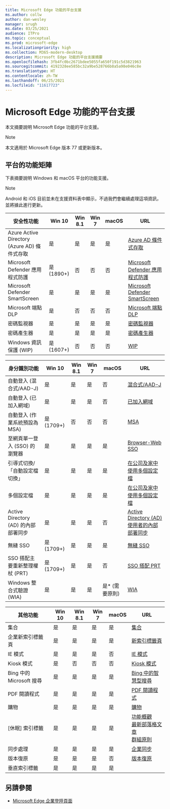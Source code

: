 ```yaml
---
title: Microsoft Edge 功能的平台支援
ms.author: collw
author: dan-wesley
manager: srugh
ms.date: 03/25/2021
audience: ITPro
ms.topic: conceptual
ms.prod: microsoft-edge
ms.localizationpriority: high
ms.collection: M365-modern-desktop
description: Microsoft Edge 功能的平台支援摘要
ms.openlocfilehash: 3fb4fc0bc2671bdee5055fa650f191c5d3821963
ms.sourcegitcommit: 4192328ee585bc32a9be528766b8a5a98e046c8e
ms.translationtype: HT
ms.contentlocale: zh-TW
ms.lasthandoff: 06/25/2021
ms.locfileid: "11617723"
---
```

# <a name="platform-support-for-microsoft-edge-features"></a>Microsoft Edge 功能的平台支援

本文摘要說明 Microsoft Edge 功能的平台支援。

> [!NOTE]
> 本文適用於 Microsoft Edge 版本 77 或更新版本。

## <a name="feature-matrix-for-platforms"></a>平台的功能矩陣

下表摘要說明 Windows 和 macOS 平台的功能支援。

> [!NOTE]
> Android 和 iOS 目前並未在支援資料表中顯示，不過我們會繼續處理這項資訊，並將據此進行更新。

| 安全性功能 |Win 10|Win 8.1|Win 7|macOS|URL|
|--------|-------|--------|-----|-------|---|
|Azure Active Directory (Azure AD) 條件式存取|是|是|是|是|[Azure AD 條件式存取](/deployedge/ms-edge-security-conditional-access#accessing-conditional-access-protected-resources-in-microsoft-edge)|
|Microsoft Defender 應用程式防護|是 (1890+) |否|否|否|[Microsoft Defender 應用程式防護](/deployedge/microsoft-edge-security-windows-defender-application-guard) |
|Microsoft Defender SmartScreen|是|是|是|是|[Microsoft Defender SmartScreen](/deployedge/microsoft-edge-security-smartscreen) |
|Microsoft 端點 DLP|是|否|否|否|[Microsoft 端點 DLP](/deployedge/microsoft-edge-security-dlp#microsoft-endpoint-data-loss-prevention-endpoint-dlp)|
|密碼監視器|是|是|是|是|[密碼監視器](https://blogs.windows.com/msedgedev/2021/01/21/edge-88-privacy/)|
|密碼產生器|是|是|是|是|[密碼產生器](https://blogs.windows.com/msedgedev/2021/01/21/edge-88-privacy/)|
|Windows 資訊保護 (WIP)|是 (1607+) |否|否|否|[WIP](/deployedge/microsoft-edge-security-windows-information-protection#system-requirements)|

|身分識別功能| Win 10 | Win 8.1 | Win 7 | macOS | URL |
|--|--|--|--|--|--|
|自動登入 (混合式/AAD-J)|是|是|是|否|[混合式/AAD-J](/deployedge/microsoft-edge-security-identity#automatic-sign-in)|
|自動登入 (已加入網域) |是|是|是|否|[已加入網域](/deployedge/microsoft-edge-security-identity#automatic-sign-in)|
|自動登入 (作業系統預設為 MSA) |是 (1709+) |否|否|否|[MSA](/deployedge/microsoft-edge-security-identity#automatic-sign-in)|
|至網頁單一登入 (SSO) 的瀏覽器|是|是|是|是|[Browser-Web SSO](https://www.microsoft.com/microsoft-365/roadmap?featureid=66332)|
|引導式切換/「自動設定檔切換」|是|是|是|是|[在公司及家中使用多個設定檔](https://blogs.windows.com/msedgedev/2020/04/30/automatic-profile-switching/) |
|多個設定檔|是|是|是|是|[在公司及家中使用多個設定檔](https://blogs.windows.com/msedgedev/2020/04/30/automatic-profile-switching/) |
|Active Directory (AD) 的內部部署同步 |是|是|是|否|[Active Directory (AD) 使用者的內部部署同步](/deployedge/microsoft-edge-on-premises-sync) |
|無縫 SSO|是 (1709+) |是|是|是|[無縫 SSO](/deployedge/microsoft-edge-security-identity#seamless-sso)|
|SSO 搭配主要重新整理權杖 (PRT)|是 (1709+) |是|是|否|[SSO 搭配 PRT](/deployedge/microsoft-edge-security-identity#sso-with-primary-refresh-token-prt)|
|Windows 整合式驗證 (WIA)|是|是|是|是* (需要原則) |[WIA](/deployedge/microsoft-edge-security-identity#windows-integrated-authentication-wia)|

|其他功能|Win 10|Win 8.1|Win 7|macOS|URL|
|--------|-------|--------|-----|-------|---|
|集合|是|是|是|是|[集合](https://blogs.windows.com/msedgedev/2019/12/09/improvements-collections-sync-microsoft-edge/) |
|企業新索引標籤頁|是|是|是|是|[新索引標籤頁](https://blogs.windows.com/msedgedev/2020/10/29/enterprise-new-tab-page-my-feed/) |
|IE 模式|是|是|是|否|[IE 模式](/deployedge/edge-ie-mode#prerequisites)|
|Kiosk 模式|是|否|否|否|[Kiosk 模式](/deployedge/microsoft-edge-configure-kiosk-mode)|
|Bing 中的 Microsoft 搜尋|是|是|是|是|[Bing 中的智慧型搜尋](https://www.microsoft.com/edge/business/intelligent-search-with-bing) |
|PDF 閱讀程式|是|是|是|是|[PDF 閱讀程式](/deployedge/microsoft-edge-pdf) |
|購物|是|是|是|是|[購物](https://techcommunity.microsoft.com/t5/articles/introducing-shopping-with-microsoft-edge/m-p/1870080) |
|[休眠] 索引標籤|是|是|是|是|[功能概觀](/deployedge/microsoft-edge-relnote-stable-channel)<br>[最新部落格文章](https://blogs.windows.com/msedgedev/2021/03/04/edge-89-performance/)<br>[群組原則](/deployedge/microsoft-edge-policies#sleeping-tabs-settings)|
|同步處理|是|是|是|是| [企業同步](/deployedge/microsoft-edge-enterprise-sync) |
|版本復原|是|是|是|否|[版本復原](/deployedge/edge-learnmore-rollback) |
|垂直索引標籤|是|是|是|是| |

## <a name="see-also"></a>另請參閱

- [Microsoft Edge 企業登陸頁面](https://aka.ms/EdgeEnterprise)
